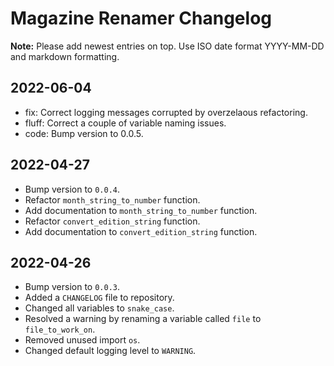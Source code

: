 # Magazine Renamer Changelog

**Note:** Please add newest entries on top. Use ISO date format YYYY-MM-DD and markdown formatting.

## 2022-06-04

- fix: Correct logging messages corrupted by overzelaous refactoring.
- fluff: Correct a couple of variable naming issues.
- code: Bump version to 0.0.5.

## 2022-04-27

- Bump version to `0.0.4`.
- Refactor `month_string_to_number` function.
- Add documentation to `month_string_to_number` function.
- Refactor `convert_edition_string` function.
- Add documentation to `convert_edition_string` function.

## 2022-04-26

- Bump version to `0.0.3`.
- Added a `CHANGELOG` file to repository.
- Changed all variables to `snake_case`.
- Resolved a warning by renaming a variable called `file` to `file_to_work_on`.
- Removed unused import `os`.
- Changed default logging level to `WARNING`.